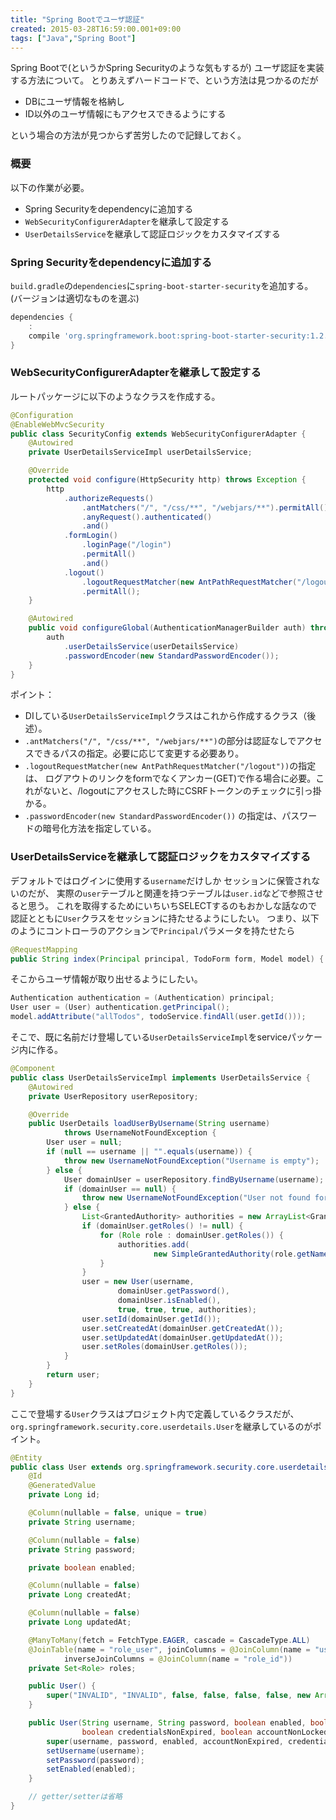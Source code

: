 ```yaml
---
title: "Spring Bootでユーザ認証"
created: 2015-03-28T16:59:00.001+09:00
tags: ["Java","Spring Boot"]
---
```

Spring Bootで(というかSpring Securityのような気もするが)
ユーザ認証を実装する方法について。
とりあえずハードコードで、という方法は見つかるのだが

* DBにユーザ情報を格納し
* ID以外のユーザ情報にもアクセスできるようにする

という場合の方法が見つからず苦労したので記録しておく。
<!--more-->

### 概要

以下の作業が必要。

* Spring Securityをdependencyに追加する
* `WebSecurityConfigurerAdapter`を継承して設定する
* `UserDetailsService`を継承して認証ロジックをカスタマイズする

### Spring Securityをdependencyに追加する

`build.gradle`の`dependencies`に`spring-boot-starter-security`を追加する。
(バージョンは適切なものを選ぶ)

```gradle
dependencies {
    :
    compile 'org.springframework.boot:spring-boot-starter-security:1.2.2.RELEASE'
}
```

### WebSecurityConfigurerAdapterを継承して設定する

ルートパッケージに以下のようなクラスを作成する。

```java
@Configuration
@EnableWebMvcSecurity
public class SecurityConfig extends WebSecurityConfigurerAdapter {
    @Autowired
    private UserDetailsServiceImpl userDetailsService;

    @Override
    protected void configure(HttpSecurity http) throws Exception {
        http
            .authorizeRequests()
                .antMatchers("/", "/css/**", "/webjars/**").permitAll()
                .anyRequest().authenticated()
                .and()
            .formLogin()
                .loginPage("/login")
                .permitAll()
                .and()
            .logout()
                .logoutRequestMatcher(new AntPathRequestMatcher("/logout")) // Required to use GET method for logout
                .permitAll();
    }

    @Autowired
    public void configureGlobal(AuthenticationManagerBuilder auth) throws Exception {
        auth
            .userDetailsService(userDetailsService)
            .passwordEncoder(new StandardPasswordEncoder());
    }
}
```

ポイント：

* DIしている`UserDetailsServiceImpl`クラスはこれから作成するクラス（後述）。
* `.antMatchers("/", "/css/**", "/webjars/**")`の部分は認証なしでアクセスできるパスの指定。必要に応じて変更する必要あり。
* `.logoutRequestMatcher(new AntPathRequestMatcher("/logout"))`の指定は、
ログアウトのリンクをformでなくアンカー(GET)で作る場合に必要。これがないと、/logoutにアクセスした時にCSRFトークンのチェックに引っ掛かる。
* `.passwordEncoder(new StandardPasswordEncoder())`
の指定は、パスワードの暗号化方法を指定している。

### UserDetailsServiceを継承して認証ロジックをカスタマイズする

デフォルトではログインに使用する`username`だけしか
セッションに保管されないのだが、
実際の`user`テーブルと関連を持つテーブルは`user.id`などで参照させると思う。
これを取得するためにいちいちSELECTするのもおかしな話なので
認証とともに`User`クラスをセッションに持たせるようにしたい。
つまり、以下のようにコントローラのアクションで`Principal`パラメータを持たせたら

```java
@RequestMapping
public String index(Principal principal, TodoForm form, Model model) {
```

そこからユーザ情報が取り出せるようにしたい。

```java
Authentication authentication = (Authentication) principal;
User user = (User) authentication.getPrincipal();
model.addAttribute("allTodos", todoService.findAll(user.getId()));
```

そこで、既に名前だけ登場している`UserDetailsServiceImpl`をserviceパッケージ内に作る。

```java
@Component
public class UserDetailsServiceImpl implements UserDetailsService {
    @Autowired
    private UserRepository userRepository;

    @Override
    public UserDetails loadUserByUsername(String username)
            throws UsernameNotFoundException {
        User user = null;
        if (null == username || "".equals(username)) {
            throw new UsernameNotFoundException("Username is empty");
        } else {
            User domainUser = userRepository.findByUsername(username);
            if (domainUser == null) {
                throw new UsernameNotFoundException("User not found for name: " + username);
            } else {
                List<GrantedAuthority> authorities = new ArrayList<GrantedAuthority>();
                if (domainUser.getRoles() != null) {
                    for (Role role : domainUser.getRoles()) {
                        authorities.add(
                                new SimpleGrantedAuthority(role.getName()));
                    }
                }
                user = new User(username,
                        domainUser.getPassword(),
                        domainUser.isEnabled(),
                        true, true, true, authorities);
                user.setId(domainUser.getId());
                user.setCreatedAt(domainUser.getCreatedAt());
                user.setUpdatedAt(domainUser.getUpdatedAt());
                user.setRoles(domainUser.getRoles());
            }
        }
        return user;
    }
}
```

ここで登場する`User`クラスはプロジェクト内で定義しているクラスだが、`org.springframework.security.core.userdetails.User`を継承しているのがポイント。

```java
@Entity
public class User extends org.springframework.security.core.userdetails.User {
    @Id
    @GeneratedValue
    private Long id;

    @Column(nullable = false, unique = true)
    private String username;

    @Column(nullable = false)
    private String password;

    private boolean enabled;

    @Column(nullable = false)
    private Long createdAt;

    @Column(nullable = false)
    private Long updatedAt;

    @ManyToMany(fetch = FetchType.EAGER, cascade = CascadeType.ALL)
    @JoinTable(name = "role_user", joinColumns = @JoinColumn(name = "user_id"),
            inverseJoinColumns = @JoinColumn(name = "role_id"))
    private Set<Role> roles;

    public User() {
        super("INVALID", "INVALID", false, false, false, false, new ArrayList<GrantedAuthority>());
    }

    public User(String username, String password, boolean enabled, boolean accountNonExpired,
                boolean credentialsNonExpired, boolean accountNonLocked, Collection<? extends GrantedAuthority> authorities) {
        super(username, password, enabled, accountNonExpired, credentialsNonExpired, accountNonLocked, authorities);
        setUsername(username);
        setPassword(password);
        setEnabled(enabled);
    }

    // getter/setterは省略
}
```
